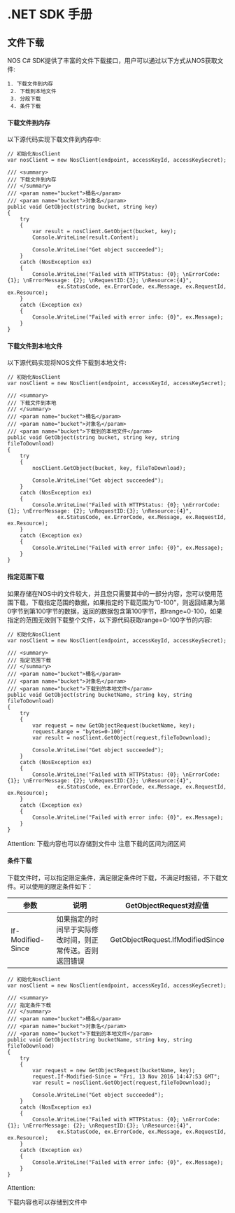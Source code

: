 # .NET SDK 手册

## 文件下载

NOS C# SDK提供了丰富的文件下载接口，用户可以通过以下方式从NOS获取文件:

 

    1. 下载文件到内存
     2. 下载到本地文件
     3. 分段下载
     4. 条件下载

#### 下载文件到内存

以下源代码实现下载文件到内存中:

    // 初始化NosClient
    var nosClient = new NosClient(endpoint, accessKeyId, accessKeySecret);
    
    /// <summary>
    /// 下载文件到内存
    /// </summary>
    /// <param name="bucket">桶名</param>
    /// <param name="bucket">对象名</param>
    public void GetObject(string bucket, string key)
    {
        try
        {
            var result = nosClient.GetObject(bucket, key);
            Console.WriteLine(result.Content);
    
            Console.WriteLine("Get object succeeded");
        }
        catch (NosException ex)
        {
            Console.WriteLine("Failed with HTTPStatus: {0}; \nErrorCode: {1}; \nErrorMessage: {2}; \nRequestID:{3}; \nResource:{4}",
                    ex.StatusCode, ex.ErrorCode, ex.Message, ex.RequestId, ex.Resource);
        }
        catch (Exception ex)
        {
            Console.WriteLine("Failed with error info: {0}", ex.Message);
        }
    }

#### 下载文件到本地文件

以下源代码实现将NOS文件下载到本地文件:

    // 初始化NosClient
    var nosClient = new NosClient(endpoint, accessKeyId, accessKeySecret);
    
    /// <summary>
    /// 下载文件到本地
    /// </summary>
    /// <param name="bucket">桶名</param>
    /// <param name="bucket">对象名</param>
    /// <param name="bucket">下载到的本地文件</param>
    public void GetObject(string bucket, string key, string fileToDownload)
    {
        try
        {
            nosClient.GetObject(bucket, key, fileToDownload);
    
            Console.WriteLine("Get object succeeded");
        }
        catch (NosException ex)
        {
            Console.WriteLine("Failed with HTTPStatus: {0}; \nErrorCode: {1}; \nErrorMessage: {2}; \nRequestID:{3}; \nResource:{4}",
                    ex.StatusCode, ex.ErrorCode, ex.Message, ex.RequestId, ex.Resource);
        }
        catch (Exception ex)
        {
            Console.WriteLine("Failed with error info: {0}", ex.Message);
        }
    }

#### 指定范围下载

如果存储在NOS中的文件较大，并且您只需要其中的一部分内容，您可以使用范围下载，下载指定范围的数据，如果指定的下载范围为”0-100”，则返回结果为第0字节到第100字节的数据，返回的数据包含第100字节，即range=0-100，如果指定的范围无效则下载整个文件，以下源代码获取range=0-100字节的内容:

    // 初始化NosClient
    var nosClient = new NosClient(endpoint, accessKeyId, accessKeySecret);
    
    /// <summary>
    /// 指定范围下载
    /// </summary>
    /// <param name="bucket">桶名</param>
    /// <param name="bucket">对象名</param>
    /// <param name="bucket">下载到的本地文件</param>
    public void GetObject(string bucketName, string key, string fileToDownload)
    {
        try
        {
            var request = new GetObjectRequest(bucketName, key);
            request.Range = "bytes=0-100";
            var result = nosClient.GetObject(request,fileToDownload);
    
            Console.WriteLine("Get object succeeded");
        }
        catch (NosException ex)
        {
            Console.WriteLine("Failed with HTTPStatus: {0}; \nErrorCode: {1}; \nErrorMessage: {2}; \nRequestID:{3}; \nResource:{4}",
                    ex.StatusCode, ex.ErrorCode, ex.Message, ex.RequestId, ex.Resource);
        }
        catch (Exception ex)
        {
            Console.WriteLine("Failed with error info: {0}", ex.Message);
        }
    }

<span>Attention:</span>
下载内容也可以存储到文件中
注意下载的区间为闭区间

#### 条件下载

下载文件时，可以指定限定条件，满足限定条件时下载，不满足时报错，不下载文件。可以使用的限定条件如下：

|**参数**|	          **说明**            |**GetObjectRequest对应值**|
|--------|--------------------------------|--------------------------|
|If-Modified-Since|如果指定的时间早于实际修改时间，则正常传送。否则返回错误	|GetObjectRequest.IfModifiedSince|

    // 初始化NosClient
    var nosClient = new NosClient(endpoint, accessKeyId, accessKeySecret);
    
    /// <summary>
    /// 指定条件下载
    /// </summary>
    /// <param name="bucket">桶名</param>
    /// <param name="bucket">对象名</param>
    /// <param name="bucket">下载到的本地文件</param>
    public void GetObject(string bucketName, string key, string fileToDownload)
    {
        try
        {
            var request = new GetObjectRequest(bucketName, key);
            request.If-Modified-Since = "Fri, 13 Nov 2016 14:47:53 GMT";
            var result = nosClient.GetObject(request,fileToDownload);
    
            Console.WriteLine("Get object succeeded");
        }
        catch (NosException ex)
        {
            Console.WriteLine("Failed with HTTPStatus: {0}; \nErrorCode: {1}; \nErrorMessage: {2}; \nRequestID:{3}; \nResource:{4}",
                    ex.StatusCode, ex.ErrorCode, ex.Message, ex.RequestId, ex.Resource);
        }
        catch (Exception ex)
        {
            Console.WriteLine("Failed with error info: {0}", ex.Message);
        }
    }

<span>Attention:</span><div class="alertContent">下载内容也可以存储到文件中</div>

